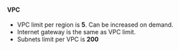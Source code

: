 #### VPC 
* VPC limit per region is **5**. Can be increased on demand.
* Internet gateway is the same as VPC limit.
* Subnets limit per VPC is **200**
